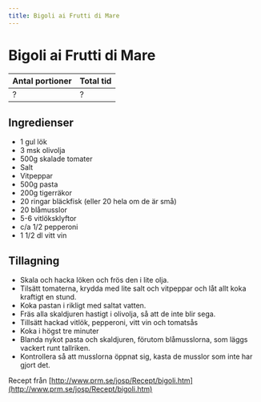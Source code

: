```yaml
---
title: Bigoli ai Frutti di Mare
---
```

# Bigoli ai Frutti di Mare

| Antal portioner       | Total tid         |
| --------------------- | ----------------- |
| ?                     | ?                 |



## Ingredienser
* 1 gul lök
* 3 msk olivolja
* 500g skalade tomater
* Salt
* Vitpeppar
* 500g pasta
* 200g tigerräkor
* 20 ringar bläckfisk (eller 20 hela om de är små)
* 20 blåmusslor
* 5-6 vitlöksklyftor
* c/a 1/2 pepperoni
* 1 1/2 dl vitt vin

## Tillagning
* Skala och hacka löken och frös den i lite olja.
* Tilsätt tomaterna, krydda med lite salt och vitpeppar och låt allt koka kraftigt en stund.
* Koka pastan i rikligt med saltat vatten.
* Fräs alla skaldjuren hastigt i olivolja, så att de inte blir sega.
* Tillsätt hackad vitlök, pepperoni, vitt vin och tomatsås
* Koka i högst tre minuter
* Blanda nykot pasta och skaldjuren, förutom blåmusslorna, som läggs vackert runt tallriken.
* Kontrollera så att musslorna öppnat sig, kasta de musslor som inte har gjort det.

Recept från [http://www.prm.se/josp/Recept/bigoli.htm](http://www.prm.se/josp/Recept/bigoli.htm)